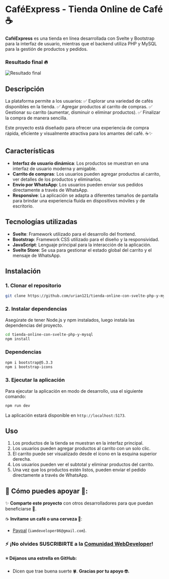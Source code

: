 # CaféExpress - Tienda Online de Café ☕

**CaféExpress** es una tienda en línea desarrollada con Svelte y Bootstrap para la interfaz de usuario, mientras que el backend utiliza PHP y MySQL para la gestión de productos y pedidos.

### Resultado final 🔥
![Resultado final](https://raw.githubusercontent.com/urian121/imagenes-proyectos-github/refs/heads/master/tienda-online-svelte-y-php.gif)

## Descripción

La plataforma permite a los usuarios:
✅ Explorar una variedad de cafés disponibles en la tienda.
✅ Agregar productos al carrito de compras.
✅ Gestionar su carrito (aumentar, disminuir o eliminar productos).
✅ Finalizar la compra de manera sencilla.

Este proyecto está diseñado para ofrecer una experiencia de compra rápida, eficiente y visualmente atractiva para los amantes del café. ☕✨

## Características

- **Interfaz de usuario dinámica**: Los productos se muestran en una interfaz de usuario moderna y amigable.
- **Carrito de compras**: Los usuarios pueden agregar productos al carrito, ver detalles de los productos y eliminarlos.
- **Envío por WhatsApp**: Los usuarios pueden enviar sus pedidos directamente a través de WhatsApp.
- **Responsive**: La aplicación se adapta a diferentes tamaños de pantalla para brindar una experiencia fluida en dispositivos móviles y de escritorio.

## Tecnologías utilizadas

- **Svelte**: Framework utilizado para el desarrollo del frontend.
- **Bootstrap**: Framework CSS utilizado para el diseño y la responsividad.
- **JavaScript**: Lenguaje principal para la interacción de la aplicación.
- **Svelte Store**: Se usa para gestionar el estado global del carrito y el mensaje de WhatsApp.

## Instalación

### 1. Clonar el repositorio

```bash
git clone https://github.com/urian121/tienda-online-con-svelte-php-y-mysql.git
```

### 2. Instalar dependencias

Asegúrate de tener Node.js y npm instalados, luego instala las dependencias del proyecto.

```bash
cd tienda-online-con-svelte-php-y-mysql
npm install
```

### Dependencias
```bash
npm i bootstrap@5.3.3
npm i bootstrap-icons
```

### 3. Ejecutar la aplicación

Para ejecutar la aplicación en modo de desarrollo, usa el siguiente comando:

```bash
npm run dev
```

La aplicación estará disponible en `http://localhost:5173`.

## Uso

1. Los productos de la tienda se muestran en la interfaz principal.
2. Los usuarios pueden agregar productos al carrito con un solo clic.
3. El carrito puede ser visualizado desde el ícono en la esquina superior derecha.
4. Los usuarios pueden ver el subtotal y eliminar productos del carrito.
5. Una vez que los productos estén listos, pueden enviar el pedido directamente a través de WhatsApp.


## 🙌 Cómo puedes apoyar 📢:

✨ **Comparte este proyecto** con otros desarrolladores para que puedan beneficiarse 📢.

☕ **Invítame un café o una cerveza 🍺**:
   - [Paypal](https://www.paypal.me/iamdeveloper86) (`iamdeveloper86@gmail.com`).

### ⚡ ¡No olvides SUSCRIBIRTE a la [Comunidad WebDeveloper](https://www.youtube.com/WebDeveloperUrianViera?sub_confirmation=1)!


#### ⭐ **Déjanos una estrella en GitHub**:
   - Dicen que trae buena suerte 🍀.
**Gracias por tu apoyo 🤓.**
